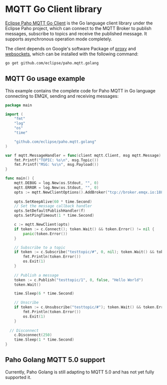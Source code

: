 # MQTT Go Client library

[Eclipse Paho MQTT Go Client](https://github.com/eclipse/paho.mqtt.golang) is the Go language client library under the Eclipse Paho project, which can connect to the MQTT Broker to publish messages, subscribe to topics and receive the published message. It supports asynchronous operation mode completely.

The client depends on Google's software Package of [proxy](https://godoc.org/golang.org/x/net/proxy) and [websockets](https://godoc.org/github.com/gorilla/websocket), which can be installed with the following command:

```bash
go get github.com/eclipse/paho.mqtt.golang
```

## MQTT Go usage example

This example contains the complete code for Paho MQTT in Go language connecting to EMQX, sending and receiving messages:

```go
package main

import (
	"fmt"
	"log"
	"os"
	"time"

	"github.com/eclipse/paho.mqtt.golang"
)

var f mqtt.MessageHandler = func(client mqtt.Client, msg mqtt.Message) {
	fmt.Printf("TOPIC: %s\n", msg.Topic())
	fmt.Printf("MSG: %s\n", msg.Payload())
}

func main() {
	mqtt.DEBUG = log.New(os.Stdout, "", 0)
	mqtt.ERROR = log.New(os.Stdout, "", 0)
	opts := mqtt.NewClientOptions().AddBroker("tcp://broker.emqx.io:1883").SetClientID("emqx_test_client")
	
	opts.SetKeepAlive(60 * time.Second)
	// Set the message callback handler
	opts.SetDefaultPublishHandler(f)
	opts.SetPingTimeout(1 * time.Second)

	c := mqtt.NewClient(opts)
	if token := c.Connect(); token.Wait() && token.Error() != nil {
		panic(token.Error())
	}

	// Subscribe to a topic
	if token := c.Subscribe("testtopic/#", 0, nil); token.Wait() && token.Error() != nil {
		fmt.Println(token.Error())
		os.Exit(1)
	}
	
	// Publish a message
	token := c.Publish("testtopic/1", 0, false, "Hello World")
	token.Wait()

	time.Sleep(6 * time.Second)

	// Unscribe
	if token := c.Unsubscribe("testtopic/#"); token.Wait() && token.Error() != nil {
		fmt.Println(token.Error())
		os.Exit(1)
	}
  
  // Disconnect
	c.Disconnect(250)
	time.Sleep(1 * time.Second)
}
```




## Paho Golang MQTT 5.0 support

Currently, Paho Golang is still adapting to MQTT 5.0 and has not yet fully supported it.
